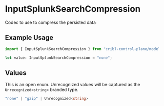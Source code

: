 # InputSplunkSearchCompression

Codec to use to compress the persisted data

## Example Usage

```typescript
import { InputSplunkSearchCompression } from "cribl-control-plane/models";

let value: InputSplunkSearchCompression = "none";
```

## Values

This is an open enum. Unrecognized values will be captured as the `Unrecognized<string>` branded type.

```typescript
"none" | "gzip" | Unrecognized<string>
```